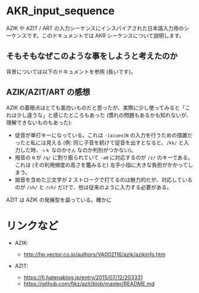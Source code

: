 # AKR_input_sequence
AZIK や AZIT / ART の入力シーケンスにインスパイアされた日本語入力用のシーケンスです。このドキュメントでは AKR シーケンスについて説明します。

## そもそもなぜこのような事をしようと考えたのか

背景については以下のドキュメントを参照 (長いです)。

## AZIK/AZIT/ART の感想

AZIK の着眼点はとても面白いものだと思ったが、実際に少し使ってみると「これは少し違うな」と感じたところもあった (慣れの問題もあるかも知れないが、理解できないものもあった):

* 促音が単打キーになっている。これは `-[aiueo]N` の入力を行うための措置だったと私には見える (例: 同じ子音を続けて促音を出すとなると、`/kk/` と入力した時、`っｋ` なのか`きん` なのか判別がつかない)。
* 撥音の `N` が `/q/` に割り振られていて `-aN` に対応するのが `/z/` のキーである。これは (その利用頻度の高さを鑑みると) 左手小指に大きな負担がかかってしまう。
* 拗音を含めた三文字が 2 ストロークで打てるのは魅力的だが、対応しているのが `/sh/` と `/ch/` だけで、他は従来のように入力する必要がある。

AZIT は AZIK の発展型を謳っている。確かに

# リンクなど

* AZIK:
    * http://hp.vector.co.jp/authors/VA002116/azik/azikinfo.htm

* AZIT: 
    * https://fj.hatenablog.jp/entry/2015/07/12/203331
    * https://github.com/fjkz/azit/blob/master/README.md


